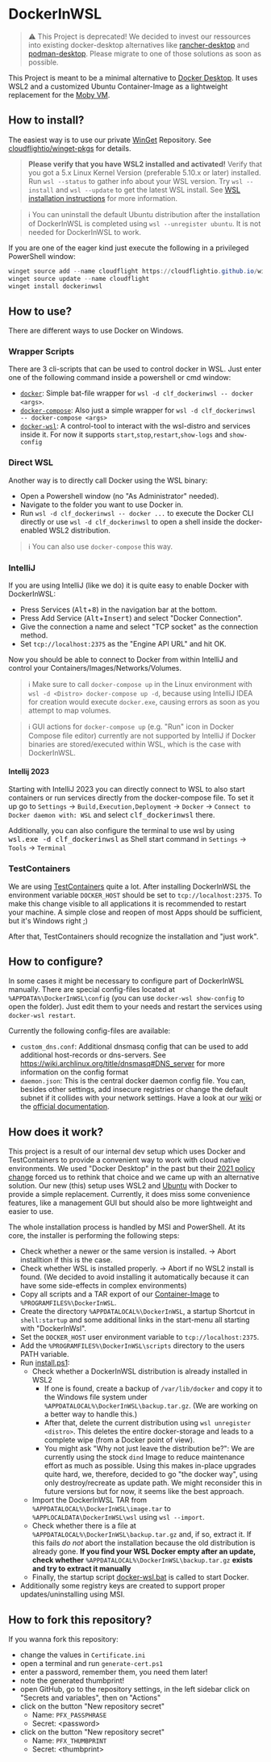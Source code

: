 # DockerInWSL

> ⚠️ This Project is deprecated! We decided to invest our ressources into existing docker-desktop alternatives like [rancher-desktop](https://github.com/rancher-sandbox/rancher-desktop) and [podman-desktop](https://github.com/containers/podman-desktop). Please migrate to one of those solutions as soon as possible.

This Project is meant to be a minimal alternative to [Docker Desktop](https://docs.docker.com/desktop/windows/install/). It uses WSL2 and a customized Ubuntu Container-Image as a lightweight replacement for the [Moby VM](https://docs.microsoft.com/en-us/virtualization/windowscontainers/deploy-containers/linux-containers).

## How to install?

The easiest way is to use our private [WinGet](https://www.microsoft.com/p/app-installer/9nblggh4nns1#activetab=pivot:overviewtab) Repository. See [cloudflightio/winget-pkgs](https://github.com/cloudflightio/winget-pkgs) for details. 

> **Please verify that you have WSL2 installed and activated!** Verify that you got a 5.x Linux Kernel Version (preferable 5.10.x or later) installed. Run `wsl --status` to gather info about your WSL version. Try `wsl --install` and `wsl --update` to get the latest WSL install. See [WSL installation instructions](https://docs.microsoft.com/en-us/windows/wsl/install) for more information.

> :information_source: You can uninstall the default Ubuntu distribution after the installation of DockerInWSL is completed using `wsl --unregister ubuntu`. It is not needed for DockerInWSL to work.

If you are one of the eager kind just execute the following in a privileged PowerShell window:

```powershell
winget source add --name cloudflight https://cloudflightio.github.io/winget-pkgs
winget source update --name cloudflight
winget install dockerinwsl
```

## How to use?

There are different ways to use Docker on Windows. 

### Wrapper Scripts

There are 3 cli-scripts that can be used to control docker in WSL. Just enter one of the following command inside a powershell or cmd window:

* [`docker`](msi/scripts/docker.bat): Simple bat-file wrapper for `wsl -d clf_dockerinwsl -- docker <args>`.
* [`docker-compose`](msi/scripts/docker-compose.bat): Also just a simple wrapper for `wsl -d clf_dockerinwsl -- docker-compose <args>`
* [`docker-wsl`](msi/scripts/docker-wsl.bat): A control-tool to interact with the wsl-distro and services inside it. For now it supports `start`,`stop`,`restart`,`show-logs` and `show-config`

### Direct WSL

Another way is to directly call Docker using the WSL binary:

* Open a Powershell window (no "As Administrator" needed).
* Navigate to the folder you want to use Docker in.
* Run `wsl -d clf_dockerinwsl -- docker ...` to execute the Docker CLI directly or
  use `wsl -d clf_dockerinwsl` to open a shell inside the docker-enabled WSL2 distribution.

> :information_source: You can also use `docker-compose` this way.

### IntelliJ

If you are using IntelliJ (like we do) it is quite easy to enable Docker with DockerInWSL:

* Press Services (<kbd>Alt</kbd>+<kbd>8</kbd>) in the navigation bar at the bottom.
* Press Add Service (<kbd>Alt</kbd>+<kbd>Insert</kbd>) and select "Docker Connection".
* Give the connection a name and select "TCP socket" as the connection method.
* Set `tcp://localhost:2375` as the "Engine API URL" and hit OK.

Now you should be able to connect to Docker from within IntelliJ and control your Containers/Images/Networks/Volumes.

> :information_source: Make sure to call `docker-compose up` in the Linux environment with `wsl -d <Distro> docker-compose up -d`,
> because using IntelliJ IDEA for creation would execute `docker.exe`, causing errors as soon as you attempt to map volumes.

> :information_source: GUI actions for `docker-compose up` (e.g. "Run" icon in Docker Compose file editor)
> currently are not supported by IntelliJ if Docker binaries are stored/executed within WSL, which is the case with DockerInWSL.

#### Intellij 2023
Starting with IntelliJ 2023 you can directly connect to WSL to also start containers or run services directly from the docker-compose file. To set it up go to `Settings` -> `Build,Execution,Deployment` -> `Docker` -> `Connect to Docker daemon with: WSL` and select <kbd>clf_dockerinwsl</kbd> there.

Additionally, you can also configure the terminal to use wsl by using <kbd>wsl.exe -d clf_dockerinwsl</kbd> as Shell start command in `Settings` -> `Tools` -> `Terminal`


### TestContainers

We are using [TestContainers](https://www.testcontainers.org/) quite a lot. After installing DockerInWSL
the environment variable `DOCKER_HOST` should be set to `tcp://localhost:2375`.
To make this change visible to all applications it is recommended to restart your machine.
A simple close and reopen of most Apps should be sufficient, but it's Windows right ;)

After that, TestContainers should recognize the installation and "just work".

## How to configure?

In some cases it might be necessary to configure part of DockerInWSL manually. There are special config-files located at `%APPDATA%\DockerInWSL\config` (you can use `docker-wsl show-config` to open the folder). Just edit them to your needs and restart the services using `docker-wsl restart`.

Currently the following config-files are available:

* `custom_dns.conf`: Additional dnsmasq config that can be used to add additional host-records or dns-servers. See https://wiki.archlinux.org/title/dnsmasq#DNS_server for more information on the config format
* `daemon.json`: This is the central docker daemon config file. You can, besides other settings, add insecure registries or change the default subnet if it collides with your network settings. Have a look at our [wiki](https://github.com/cloudflightio/dockerinwsl/wiki) or the [official documentation](https://docs.docker.com/engine/reference/commandline/dockerd/#daemon-configuration-file).

## How does it work?

This project is a result of our internal dev setup which uses Docker and TestContainers to provide a convenient way to work with cloud native environments.
We used "Docker Desktop" in the past but their [2021 policy change](https://www.docker.com/blog/updating-product-subscriptions/) forced us to rethink that choice and we came up with an alternative solution.
Our new (this) setup uses WSL2 and [Ubuntu](https://ubuntu.com/) with Docker to provide a simple replacement.
Currently, it does miss some convenience features, like a management GUI but should also be more lightweight and easier to use.

The whole installation process is handled by MSI and PowerShell. At its core, the installer is performing the following steps:

* Check whether a newer or the same version is installed. → Abort installtion if this is the case.
* Check whether WSL is installed properly. → Abort if no WSL2 install is found. (We decided to avoid installing it automatically because it can have some side-effects in complex environments)
* Copy all scripts and a TAR export of our [Container-Image](docker/Dockerfile) to `%PROGRAMFILES%\DockerInWSL`.
* Create the directory `%APPDATALOCAL%\DockerInWSL`, a startup Shortcut in `shell:startup` and some additional links in the start-menu all starting with "DockerInWsl".
* Set the `DOCKER_HOST` user environment variable to `tcp://localhost:2375`.
* Add the `%PROGRAMFILES%\DockerInWSL\scripts` directory to the users PATH variable.
* Run [install.ps1](msi/InstallScripts/install.ps1):
  * Check whether a DockerInWSL distribution is already installed in WSL2
    * If one is found, create a backup of `/var/lib/docker` and copy it to the Windows file system under `%APPDATALOCAL%\DockerInWSL\backup.tar.gz`. (We are working on a better way to handle this.)
    * After that, delete the current distribution using `wsl unregister <distro>`. This deletes the entire docker-storage and leads to a complete wipe (from a Docker point of view).
    * You might ask "Why not just leave the distribution be?": We are currently using the stock `dind` Image to reduce maintenance effort as much as possible. Using this makes in-place upgrades quite hard, we, therefore, decided to go "the docker way", using only destroy/recreate as update path. We might reconsider this in future versions but for now, it seems like the best approach.
  * Import the DockerInWSL TAR from `%APPDATALOCAL%\DockerInWSL\image.tar` to `%APPLOCALDATA\DockerInWSL\wsl` using `wsl --import`.
  * Check whether there is a file at `%APPDATALOCAL%\DockerInWSL\backup.tar.gz` and, if so, extract it. If this fails *do not* abort the installation because the old distribution is already gone. **If you find your WSL Docker empty after an update, check whether** `%APPDATALOCAL%\DockerInWSL\backup.tar.gz` **exists and try to extract it manually**
  * Finally, the startup script [docker-wsl.bat](msi/scripts/docker-wsl.bat) is called to start Docker.
* Additionally some registry keys are created to support proper updates/uninstalling using MSI.

## How to fork this repository?

If you wanna fork this repository:

 * change the values in `Certificate.ini`
 * open a terminal and run `generate-cert.ps1`
 * enter a password, remember them, you need them later!
 * note the generated thumbprint!
 * open GitHub, go to the repository settings, in the left sidebar click on "Secrets and variables", then on "Actions"
 * click on the button "New repository secret"
   * Name: `PFX_PASSPHRASE`
   * Secret: <password\>
 * click on the button "New repository secret"
   * Name: `PFX_THUMBPRINT`
   * Secret: <thumbprint\>
